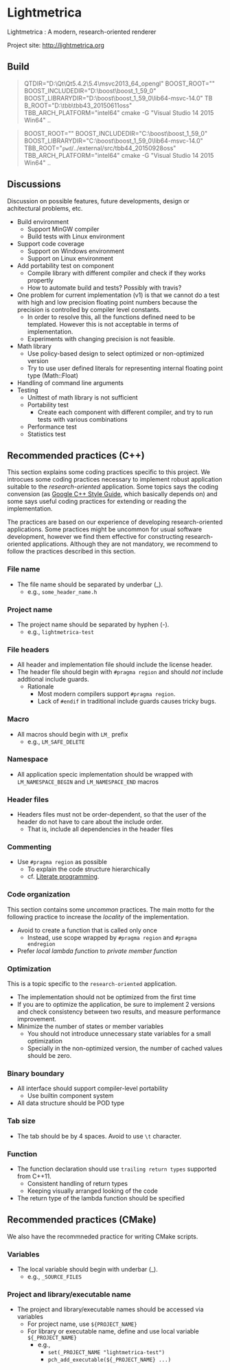 
Lightmetrica
====================

Lightmetrica : A modern, research-oriented renderer

Project site: http://lightmetrica.org

Build
--------------------

> QTDIR="D:\Qt\Qt5.4.2\5.4\msvc2013_64_opengl" BOOST_ROOT="" BOOST_INCLUDEDIR="D:\boost\boost_1_59_0" BOOST_LIBRARYDIR="D:\boost\boost_1_59_0\lib64-msvc-14.0" TB B_ROOT="D:\tbb\tbb43_20150611oss" TBB_ARCH_PLATFORM="intel64" cmake -G "Visual Studio 14 2015 Win64" ..

> BOOST_ROOT="" BOOST_INCLUDEDIR="C:\boost\boost_1_59_0" BOOST_LIBRARYDIR="C:\boost\boost_1_59_0\lib64-msvc-14.0" TBB_ROOT="`pwd`/../external/src/tbb44_20150928oss" TBB_ARCH_PLATFORM="intel64" cmake -G "Visual Studio 14 2015 Win64" ..


Discussions
--------------------

Discussion on possible features, future developments, 
design or achitectural problems, etc.

- Build environment
    + Support MinGW compiler
    + Build tests with Linux environment
- Support code coverage
    + Support on Windows environment
    + Support on Linux environment
- Add portability test on component
    + Compile library with different compiler and check if they works propertly
    + How to automate build and tests? Possibly with travis?
- One problem for current implementation (v1) is that we cannot do a test with high and low precision floating point numbers
  because the precision is controlled by compiler level constants.
    + In order to resolve this, all the functions defined need to be templated.
      However this is not acceptable in terms of implementation.
    + Experiments with changing precision is not feasible.
- Math library
    + Use policy-based design to select optimized or non-optimized version
    + Try to use user defined literals for representing internal floating point type (Math::Float)
- Handling of command line arguments
- Testing
    + Unittest of math library is not sufficient
    + Portability test
        * Create each component with different compiler, and try to run tests with various combinations
    + Performance test
    + Statistics test

Recommended practices (C++)
--------------------

This section explains some coding practices specific to this project.
We introcues some coding practices necessary to implement
robust application suitable to the *research-oriented* application.
Some topics says the coding convension (as [Google C++ Style Guide](https://google.github.io/styleguide/cppguide.html), which basically depends on)
and some says useful coding practices for extending or reading the implementation.

The practices are based on our experience of developing research-oriented applications. 
Some practices might be uncommon for usual software development,
however we find them effective for constructing research-oriented applications.
Although they are not mandatory, 
we recommend to follow the practices described in this section.

### File name

- The file name should be separated by underbar (_).
    + e.g., `some_header_name.h`

### Project name

- The project name should be separated by hyphen (-).
    + e.g., `lightmetrica-test`

### File headers

- All header and implementation file should include the license header.
- The header file should begin with `#pragma region` and should *not* include  addtional include guards.
    + Rationale
        * Most modern compilers support `#pragma region`.
        * Lack of `#endif` in traditional include guards causes tricky bugs.

### Macro

- All macros should begin with `LM_` prefix
    + e.g., `LM_SAFE_DELETE`

### Namespace

- All application specic implementation should be wrapped with `LM_NAMESPACE_BEGIN` and `LM_NAMESPACE_END` macros

### Header files

- Headers files must not be order-dependent, so that the user of the header do not have to care about the include order.
    + That is, include all dependencies in the header files

### Commenting

- Use `#pragma region` as possible
    + To explain the code structure hierarchically
    + cf. [Literate programming](https://en.wikipedia.org/wiki/Literate_programming).

### Code organization

This section contains some *uncommon* practices.
The main motto for the following practice to increase the *locality*
of the implementation.

- Avoid to create a function that is called only once
    + Instead, use scope wrapped by `#pragma region` and `#pragma endregion`
- Prefer *local lambda function* to *private member function*

### Optimization

This is a topic specific to the `research-oriented` application.

- The implementation should not be optimized from the first time
- If you are to optimize the application, be sure to implement 2 versions and check consistency between two results, and measure performance improvement.
- Minimize the number of states or member variables
    + You should not introduce unnecessary state variables for a small optimization
    + Specially in the non-optimized version, the number of cached values should be zero.

### Binary boundary

- All interface should support compiler-level portability
    + Use builtin component system
- All data structure should be POD type

### Tab size

- The tab should be by 4 spaces. Avoid to use `\t` character.

### Function

- The function declaration should use `trailing return types` supported from C++11.
    + Consistent handling of return types
    + Keeping visually arranged looking of the code
- The return type of the lambda function should be specified

Recommended practices (CMake)
--------------------

We also have the recommneded practice for writing CMake scripts.

### Variables

- The local variable should begin with underbar (_).
    + e.g., ``_SOURCE_FILES``

### Project and library/executable name

- The project and library/executable names should be accessed via variables
    + For project name, use `${PROJECT_NAME}`
    + For library or executable name, define and use local variable `${_PROJECT_NAME}`
        * e.g.,
            - `set(_PROJECT_NAME "lightmetrica-test")`
            - `pch_add_executable(${_PROJECT_NAME} ...)`
